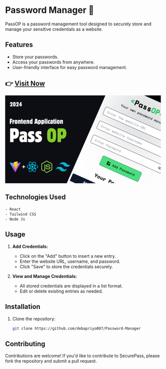 #  Password Manager 🚀

PassOP is a password management tool designed to securely store and manage your sensitive credentials as a website.

## Features

- Store your passwords.
- Access your passwords from anywhere.
- User-friendly interface for easy password management.


## 👉 [**Visit Now**](https://passop-debu.netlify.app/)

![Image](https://raw.githubusercontent.com/debapriyo007/Password-Manager/refs/heads/main/src/assets/Pass%20Op-Thumbnail.png)


## Technologies Used
    - React
    - Tailwind CSS
    - Node Js

## Usage

1. **Add Credentials:**
   - Click on the "Add" button to insert a new entry.
   - Enter the website URL, username, and password.
   - Click "Save" to store the credentials securely.

2. **View and Manage Credentials:**
   - All stored credentials are displayed in a list format.
   - Edit or delete existing entries as needed.

## Installation

1. Clone the repository:
   ```bash
   git clone https://github.com/debapriyo007/Password-Manager

## Contributing

Contributions are welcome! If you'd like to contribute to SecurePass, please fork the repository and submit a pull request.




